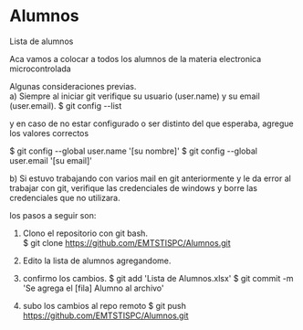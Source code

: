 # Alumnos
Lista de alumnos                                                

Aca vamos a colocar a todos los alumnos de la materia electronica microcontrolada

Algunas consideraciones previas.                               
a) Siempre al iniciar git verifique su usuario (user.name) y su email (user.email).
$ git config --list

  y en caso de no estar configurado o ser distinto del que esperaba, agregue los valores correctos 

$ git config --global user.name '[su nombre]'
$ git config --global user.email '[su email]'

b) Si estuvo trabajando con varios mail en git anteriormente y le da error al trabajar con git,
   verifique las credenciales de windows y borre las credenciales que no utilizara.

   

los pasos a seguir son:        

1) Clono el repositorio con git bash.                                        
$ git clone https://github.com/EMTSTISPC/Alumnos.git                          

2) Edito la lista de alumnos agregandome. 

3) confirmo los cambios.
$ git add 'Lista de Alumnos.xlsx'
$ git commit -m 'Se agrega el [fila] Alumno al archivo'

4) subo los cambios al repo remoto
$ git push https://github.com/EMTSTISPC/Alumnos.git





